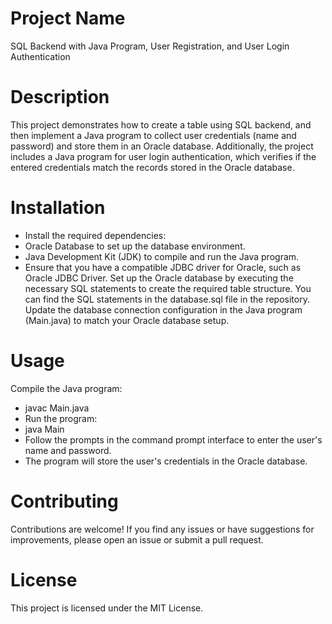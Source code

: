 # Project Name
SQL Backend with Java Program, User Registration, and User Login Authentication

# Description
This project demonstrates how to create a table using SQL backend, and then implement a Java program to collect user credentials (name and password) and store them in an Oracle database. Additionally, the project includes a Java program for user login authentication, which verifies if the entered credentials match the records stored in the Oracle database.

# Installation
* Install the required dependencies:
* Oracle Database to set up the database environment.
* Java Development Kit (JDK) to compile and run the Java program.
* Ensure that you have a compatible JDBC driver for Oracle, such as Oracle JDBC Driver.
Set up the Oracle database by executing the necessary SQL statements to create the required table structure. You can find the SQL statements in the database.sql file in the repository.
Update the database connection configuration in the Java program (Main.java) to match your Oracle database setup.

# Usage
  Compile the Java program:
* javac Main.java
* Run the program:
* java Main
* Follow the prompts in the command prompt interface to enter the user's name and password.
* The program will store the user's credentials in the Oracle database.

# Contributing
  Contributions are welcome! If you find any issues or have suggestions for improvements, please open an issue or submit a pull request.

# License
  This project is licensed under the MIT License.
